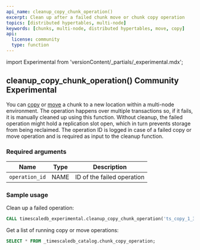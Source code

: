 ```yaml
---
api_name: cleanup_copy_chunk_operation()
excerpt: Clean up after a failed chunk move or chunk copy operation
topics: [distributed hypertables, multi-node]
keywords: [chunks, multi-node, distributed hypertables, move, copy]
api:
  license: community
  type: function
---
```


import Experimental from 'versionContent/_partials/_experimental.mdx';

## cleanup_copy_chunk_operation() <tag type="community">Community</tag> <tag type="experimental">Experimental</tag>

You can [copy][copy_chunk] or [move][move_chunk] a
chunk to a new location within a multi-node environment. The
operation happens over multiple transactions so, if it fails, it
is manually cleaned up using this function. Without cleanup,
the failed operation might hold a replication slot open, which in turn
prevents storage from being reclaimed. The operation ID is logged in
case of a failed copy or move operation and is required as input to
the cleanup function.

<Experimental />

### Required arguments

|Name|Type|Description|
|-|-|-|
|`operation_id`|NAME|ID of the failed operation|

### Sample usage

Clean up a failed operation:

```sql
CALL timescaledb_experimental.cleanup_copy_chunk_operation('ts_copy_1_31');
```

Get a list of running copy or move operations:

```sql
SELECT * FROM _timescaledb_catalog.chunk_copy_operation;
```

[copy_chunk]: /api/:currentVersion:/distributed-hypertables/copy_chunk_experimental
[move_chunk]: /api/:currentVersion:/distributed-hypertables/move_chunk_experimental
